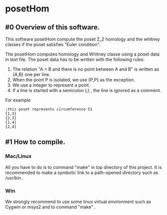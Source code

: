 # posetHom

## #0 Overview of this software.
This software posetHom compute the poset Z_2 homology and the whitney classes if the poset satisfies "Euler condition". 

The posetHom computes homology and Whitney classe using a poset data in text file. The poset data has to be written with the following rules:

1. The relation "A < B and there is no point between A and B" is written as {A,B}  one per line. 
2. When the point P is isolated, we use {P,P} as the exception. 
3. We use a integer to represent a point.
4. If a line is started with a semicolon (;) , the line is ignored as a comment.

For example
```
;this poset represents circumference S1
{1,3}
{2,3}
{1,4}
{2,4}
```

## #1 How to compile.
### Mac/Linux
All you have to do is to command "make" in top directory of this project. It is recommended to make a symbolic link to a path-opened directory such as /usr/bin .

### Win
We strongly recommend to use some linux virtual environment such as Cygwin or msys2 and to command "make" .

